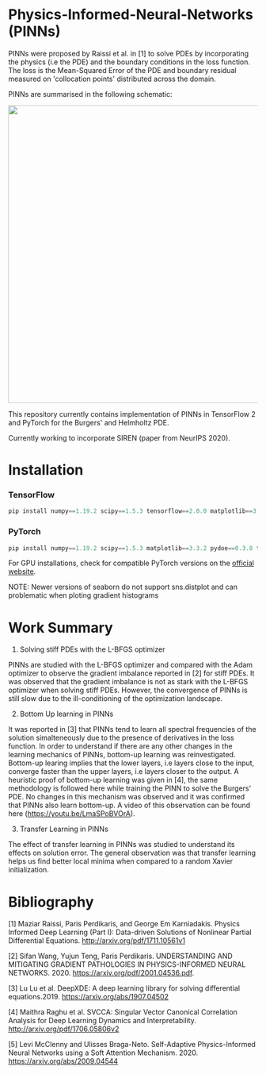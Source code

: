 # Physics-Informed-Neural-Networks (PINNs)

PINNs were proposed by Raissi et al. in [1] to solve PDEs by incorporating the physics (i.e the PDE) and the boundary conditions in the loss function. The loss is the Mean-Squared Error of the PDE and boundary residual measured on 'collocation points' distributed across the domain. 

PINNs are summarised in the following schematic:

<p align="center">
<img src="https://github.com/omniscientoctopus/Physics-Informed-Neural-Networks/blob/main/Images/PINN_schematic.png" width="600">
</p>

This repository currently contains implementation of PINNs in TensorFlow 2 and PyTorch for the Burgers' and Helmholtz PDE.

Currently working to incorporate SIREN (paper from NeurIPS 2020).

# Installation

### TensorFlow 

```javascript
pip install numpy==1.19.2 scipy==1.5.3 tensorflow==2.0.0 matplotlib==3.3.2 pydoe==0.3.8 seaborn==0.9.0
```

### PyTorch 

```javascript
pip install numpy==1.19.2 scipy==1.5.3 matplotlib==3.3.2 pydoe==0.3.8 torch==1.7.1+cu92 torchvision==0.8.2+cu92 torchaudio==0.7.2 -f https://download.pytorch.org/whl/torch_stable.html
```
For GPU installations, check for compatible PyTorch versions on the [official website](https://pytorch.org/get-started/locally/).   

NOTE: Newer versions of seaborn do not support sns.distplot and can problematic when ploting gradient histograms

# Work Summary

1. Solving stiff PDEs with the L-BFGS optimizer

PINNs are studied with the L-BFGS optimizer and compared with the Adam optimizer to observe the gradient imbalance reported in [2]  for stiff PDEs. It was observed that the gradient imbalance is not as stark with the L-BFGS optimizer when solving stiff PDEs. However, the convergence of PINNs is still slow due to the ill-conditioning of the optimization landscape. 

2. Bottom Up learning in PINNs

It was reported in [3] that PINNs tend to learn all spectral frequencies of the solution simalteneously due to the presence of derivatives in the loss function. In order to understand if there are any other changes in the learning mechanics of PINNs, bottom-up learning was reinvestigated. Bottom-up learing implies that the lower layers, i.e layers close to the input, converge faster than the upper layers, i.e layers closer to the output. A heuristic proof of bottom-up learning was given in [4], the same methodology is followed here while training the PINN to solve the Burgers' PDE.  No changes in this mechanism was observed and it was confirmed that PINNs also learn bottom-up. A video of this observation can be found here (https://youtu.be/LmaSPoBVOrA). 

3. Transfer Learning in PINNs

The effect of transfer learning in PINNs was studied to understand its effects on solution error. The general observation was that transfer learning helps us find better local minima when compared to a random Xavier initialization. 

# Bibliography

[1] Maziar Raissi, Paris Perdikaris, and George Em Karniadakis. Physics Informed Deep Learning (Part I): Data-driven Solutions of Nonlinear Partial Differential Equations. http://arxiv.org/pdf/1711.10561v1

[2] Sifan Wang, Yujun Teng, Paris Perdikaris. UNDERSTANDING AND MITIGATING GRADIENT PATHOLOGIES IN PHYSICS-INFORMED NEURAL NETWORKS. 2020. https://arxiv.org/pdf/2001.04536.pdf.

[3] Lu Lu et al. DeepXDE: A deep learning library for solving differential equations.2019. https://arxiv.org/abs/1907.04502

[4] Maithra Raghu et al. SVCCA: Singular Vector Canonical Correlation Analysis for Deep Learning Dynamics and Interpretability. http://arxiv.org/pdf/1706.05806v2

[5] Levi McClenny and Ulisses Braga-Neto. Self-Adaptive Physics-Informed Neural Networks using a Soft Attention Mechanism. 2020. https://arxiv.org/abs/2009.04544
